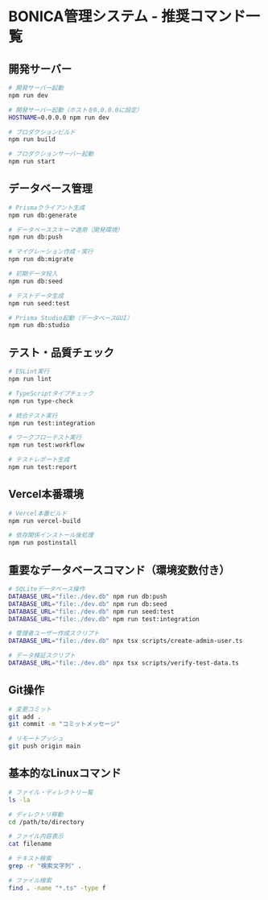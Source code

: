 # BONICA管理システム - 推奨コマンド一覧

## 開発サーバー
```bash
# 開発サーバー起動
npm run dev

# 開発サーバー起動（ホストを0.0.0.0に設定）
HOSTNAME=0.0.0.0 npm run dev

# プロダクションビルド
npm run build

# プロダクションサーバー起動
npm run start
```

## データベース管理
```bash
# Prismaクライアント生成
npm run db:generate

# データベーススキーマ適用（開発環境）
npm run db:push

# マイグレーション作成・実行
npm run db:migrate

# 初期データ投入
npm run db:seed

# テストデータ生成
npm run seed:test

# Prisma Studio起動（データベースGUI）
npm run db:studio
```

## テスト・品質チェック
```bash
# ESLint実行
npm run lint

# TypeScriptタイプチェック
npm run type-check

# 統合テスト実行
npm run test:integration

# ワークフローテスト実行
npm run test:workflow

# テストレポート生成
npm run test:report
```

## Vercel本番環境
```bash
# Vercel本番ビルド
npm run vercel-build

# 依存関係インストール後処理
npm run postinstall
```

## 重要なデータベースコマンド（環境変数付き）
```bash
# SQLiteデータベース操作
DATABASE_URL="file:./dev.db" npm run db:push
DATABASE_URL="file:./dev.db" npm run db:seed
DATABASE_URL="file:./dev.db" npm run seed:test
DATABASE_URL="file:./dev.db" npm run test:integration

# 管理者ユーザー作成スクリプト
DATABASE_URL="file:./dev.db" npx tsx scripts/create-admin-user.ts

# データ検証スクリプト
DATABASE_URL="file:./dev.db" npx tsx scripts/verify-test-data.ts
```

## Git操作
```bash
# 変更コミット
git add .
git commit -m "コミットメッセージ"

# リモートプッシュ
git push origin main
```

## 基本的なLinuxコマンド
```bash
# ファイル・ディレクトリ一覧
ls -la

# ディレクトリ移動
cd /path/to/directory

# ファイル内容表示
cat filename

# テキスト検索
grep -r "検索文字列" .

# ファイル検索
find . -name "*.ts" -type f
```